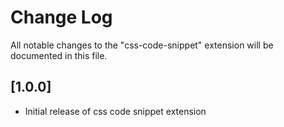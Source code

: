 # Change Log

All notable changes to the "css-code-snippet" extension will be documented in this file.


## [1.0.0]

- Initial release of css code snippet extension